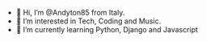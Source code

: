 - 👋 Hi, I’m @Andyton85 from Italy.
- 👀 I’m interested in Tech, Coding and Music.
- 🌱 I’m currently learning Python, Django and Javascript 


